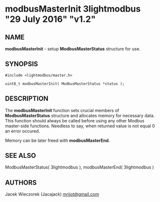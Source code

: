 # modbusMasterInit 3lightmodbus "29 July 2016" "v1.2"

## NAME
**modbusMasterInit** - setup **ModbusMasterStatus** structure for use.

## SYNOPSIS
`#include <lightmodbus/master.h>`

`uint8_t modbusMasterInit( ModbusMasterStatus *status );`

## DESCRIPTION
The **modbusMasterInit** function sets crucial members of **ModbusMasterStatus** structure and allocates memory for necessary data. This function should always be called before using any other Modbus master-side functions.
Needless to say, when returned value is not equal 0 an error occured.

Memory can be later freed with **modbusMasterEnd**.

## SEE ALSO
ModbusMasterStatus( 3lightmodbus ), modbusMasterEnd( 3lightmodbus )

## AUTHORS
Jacek Wieczorek (Jacajack) <mrjjot@gmail.com>
